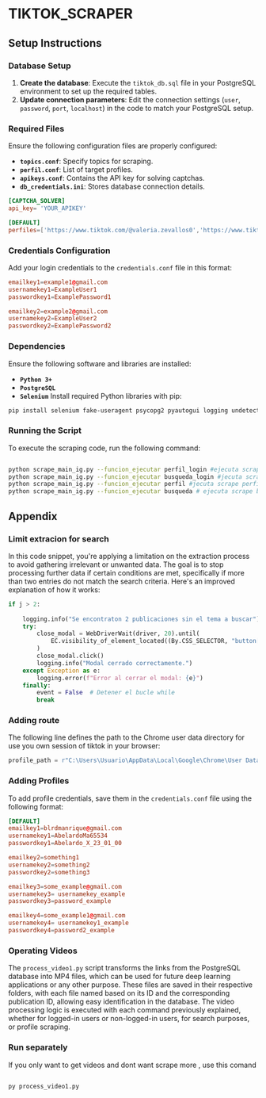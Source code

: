 # TIKTOK_SCRAPER

## Setup Instructions

### Database Setup
1. **Create the database**: Execute the `tiktok_db.sql` file in your PostgreSQL environment to set up the required tables.
2. **Update connection parameters**: Edit the connection settings (`user`, `password`, `port`, `localhost`) in the code to match your PostgreSQL setup.

### Required Files
Ensure the following configuration files are properly configured:
- **`topics.conf`**: Specify topics for scraping.
- **`perfil.conf`**: List of target profiles.
- **`apikeys.conf`**: Contains the API key for solving captchas.
- **`db_credentials.ini`**: Stores database connection details.
```conf
[CAPTCHA_SOLVER]
api_key= 'YOUR_APIKEY'
```
```conf
[DEFAULT]
perfiles=['https://www.tiktok.com/@valeria.zevallos0','https://www.tiktok.com/@manuellopez5193']
```
### Credentials Configuration
Add your login credentials to the `credentials.conf` file in this format:
```conf
emailkey1=example1@gmail.com
usernamekey1=ExampleUser1
passwordkey1=ExamplePassword1

emailkey2=example2@gmail.com
usernamekey2=ExampleUser2
passwordkey2=ExamplePassword2
```
### Dependencies
Ensure the following software and libraries are installed:

- **`Python 3+`**
- **`PostgreSQL`**
- **`Selenium`**
Install required Python libraries with pip:
```bash
pip install selenium fake-useragent psycopg2 pyautogui logging undetected-chromedriver selenium-stealth selenium-wire tiktok-captcha-solver
```
### Running the Script

To execute the scraping code, run the following command:

```bash

python scrape_main_ig.py --funcion_ejecutar perfil_login #ejecuta scrape de perfile con varios perfiles
python scrape_main_ig.py --funcion_ejecutar busqueda_login #jecuta scrape de busqueda con varios perfiles
python scrape_main_ig.py --funcion_ejecutar perfil #jecuta scrape perfile con sesion de tu navegador
python scrape_main_ig.py --funcion_ejecutar busqueda # ejecuta scrape busqueda con sesion de tu navegador

```
## Appendix
### Limit extracion for search

In this code snippet, you're applying a limitation on the extraction process to avoid gathering irrelevant or unwanted data. The goal is to stop processing further data if certain conditions are met, specifically if more than two entries do not match the search criteria. Here's an improved explanation of how it works:
```python
if j > 2:
                                        
    logging.info("Se encontraton 2 publicaciones sin el tema a buscar")                                    
    try:
        close_modal = WebDriverWait(driver, 20).until(
            EC.visibility_of_element_located((By.CSS_SELECTOR, "button[aria-label='Cerrar']"))
        )
        close_modal.click()
        logging.info("Modal cerrado correctamente.")
    except Exception as e:
        logging.error(f"Error al cerrar el modal: {e}")
    finally:
        event = False  # Detener el bucle while
        break 
```
### Adding route

The following line defines the path to the Chrome user data directory for use you own session of tiktok in your browser:

```python
profile_path = r"C:\Users\Usuario\AppData\Local\Google\Chrome\User Data"
```
### Adding Profiles

To add profile credentials, save them in the `credentials.conf` file using the following format:

```conf
[DEFAULT]
emailkey1=blrdmanrique@gmail.com
usernamekey1=AbelardoMa65534
passwordkey1=Abelardo_X_23_01_00

emailkey2=something1
usernamekey2=something2
passwordkey2=something3

emailkey3=some_example@gmail.com
usernamekey3= usernamekey_example
passwordkey3=password_example

emailkey4=some_example1@gmail.com
usernamekey4= usernamekey1_example
passwordkey4=password2_example
```
### Operating Videos
The `process_video1.py` script transforms the links from the PostgreSQL database into MP4 files, which can be used for future deep learning applications or any other purpose. These files are saved in their respective folders, with each file named based on its ID and the corresponding publication ID, allowing easy identification in the database. The video processing logic is executed with each command previously explained, whether for logged-in users or non-logged-in users, for search purposes, or profile scraping.

 
### Run separately
If you only want to get videos and dont want scrape more , use this comand

```bash

py process_video1.py
````